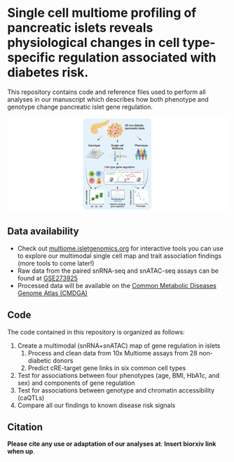 # Single cell multiome profiling of pancreatic islets reveals physiological changes in cell type-specific regulation associated with diabetes risk.
This repository contains code and reference files used to perform all analyses in our manuscript which describes how both phenotype and genotype change pancreatic islet gene regulation. 

![Project Diagram](https://github.com/Gaulton-Lab/non-diabetic-islet-multiomics/blob/main/images/Project_Diagram2.jpeg)

## Data availability
- Check out [multiome.isletgenomics.org](http:multiome.isletgenomics.org) for interactive tools you can use to explore our multimodal single cell map and trait association findings (more tools to come later!)
- Raw data from the paired snRNA-seq and snATAC-seq assays can be found at [GSE273925](https://www.ncbi.nlm.nih.gov/geo/query/acc.cgi?acc=GSE273925)
- Processed data will be available on the [Common Metabolic Diseases Genome Atlas (CMDGA)](https://cmdga.org/publications/)

## Code
The code contained in this repository is organized as follows:
1. Create a multimodal (snRNA+snATAC) map of gene regulation in islets
    1. Process and clean data from 10x Multiome assays from 28 non-diabetic donors
    2.  Predict cRE-target gene links in six common cell types
3. Test for associations between four phenotypes (age, BMI, HbA1c, and sex) and components of gene regulation
4. Test for associations between genotype and chromatin accessibility (caQTLs)
5. Compare all our findings to known disease risk signals

## Citation
**Please cite any use or adaptation of our analyses at**: **Insert biorxiv link when up**.
